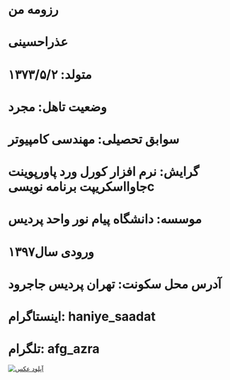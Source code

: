 # رزومه من
# عذراحسینی
# متولد: ۱۳۷۳/۵/۲
# وضعیت تاهل: مجرد
# سوابق تحصیلی: مهندسی کامپیوتر
# گرایش: نرم افزار کورل ورد پاورپوینت جاوااسکریپت برنامه نویسیc
# موسسه: دانشگاه پیام نور واحد پردیس
# ورودی سال۱۳۹۷
# آدرس محل سکونت: تهران پردیس جاجرود
# اینستاگرام: haniye_saadat
# تلگرام: afg_azra
<a href="https://8pic.ir/" target="_blank" title="آپلود عکس"><img src="https://8pic.ir/uploads/IMG-20200923-231729-183.jpg" border="0" alt="آپلود عکس"></a>
